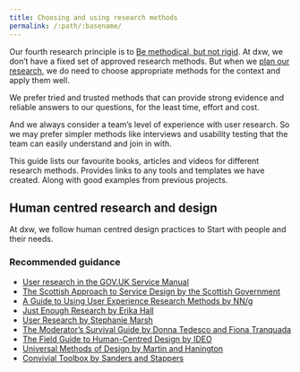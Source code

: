 ```yaml
---
title: Choosing and using research methods
permalink: /:path/:basename/
---
```

Our fourth research principle is to [Be methodical, but not rigid](https://playbook.dxw.com/user-research/#user-research-principles). At dxw, we don’t have a fixed set of approved research methods. But when we [plan our research](https://playbook.dxw.com/user-research/creating-and-using-research-plans/), we do need to choose appropriate methods for the context and apply them well.

We prefer tried and trusted methods that can provide strong evidence and reliable answers to our questions, for the least time, effort and cost.

And we always consider a team’s level of experience with user research. So we may prefer simpler methods like interviews and usability testing that the team can easily understand and join in with.

This guide lists our favourite books, articles and videos for different research methods. Provides links to any tools and templates we have created. Along with good examples from previous projects.

## Human centred research and design
At dxw, we follow human centred design practices to Start with people and their needs.

### Recommended guidance
- [User research in the GOV.UK Service Manual](https://www.gov.uk/service-manual)
- [The Scottish Approach to Service Design by the Scottish Government](https://www.gov.scot/publications/the-scottish-approach-to-service-design/)
- [A Guide to Using User Experience Research Methods by NN/g](https://www.nngroup.com/articles/guide-ux-research-methods/)
- [Just Enough Research by Erika Hall](https://abookapart.com/products/just-enough-research)
- [User Research by Stephanie Marsh](https://www.koganpage.com/product/user-research-9780749481049)
- [The Moderator’s Survival Guide by Donna Tedesco and Fiona Tranquada](https://www.modsurvivalguide.org/)
- [The Field Guide to Human-Centred Design by IDEO](https://www.designkit.org/)
- [Universal Methods of Design by Martin and Hanington](https://www.oreilly.com/library/view/universal-methods-of/9781592537563/)
- [Convivial Toolbox by Sanders and Stappers](https://www.bispublishers.com/convivial-toolbox.html)